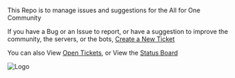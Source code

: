 This Repo is to manage issues and suggestions for the All for One Community

If you have a Bug or an Issue to report, or have a suggestion to improve the community, the servers, or the bots, [Create a New Ticket](https://github.com/afocommunity/suggestions/issues/new/choose)

You can also View [Open Tickets](https://github.com/afocommunity/suggestions/issues), or View the [Status Board](https://github.com/orgs/afocommunity/projects/7)

![Logo](https://avatars.githubusercontent.com/u/88752479?s=400&u=027d89f0f453524b8508b624a4c03fbe3db6c37e&v=4)
